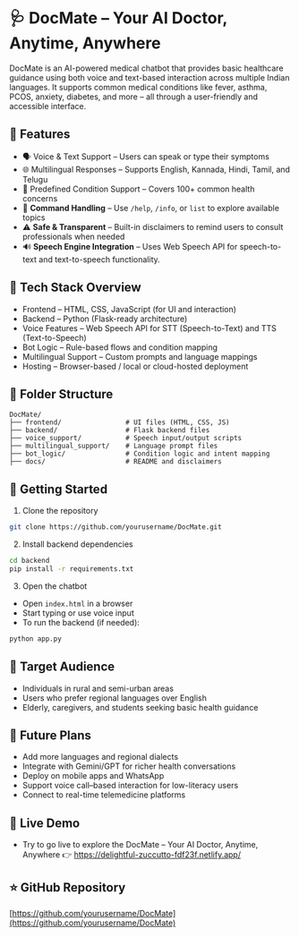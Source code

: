 # 🩺 DocMate – Your AI Doctor, Anytime, Anywhere

DocMate is an AI-powered medical chatbot that provides basic healthcare guidance using both voice and text-based interaction across multiple Indian languages. It supports common medical conditions like fever, asthma, PCOS, anxiety, diabetes, and more – all through a user-friendly and accessible interface.

## 🌟 Features
- 🗣️ Voice & Text Support – Users can speak or type their symptoms  
- 🌐 Multilingual Responses – Supports English, Kannada, Hindi, Tamil, and Telugu  
- 🧠 Predefined Condition Support – Covers 100+ common health concerns  
- 💬 **Command Handling** – Use `/help`, `/info`, or `list` to explore available topics  
- ⚠️ **Safe & Transparent** – Built-in disclaimers to remind users to consult professionals when needed  
- 🔊 **Speech Engine Integration** – Uses Web Speech API for speech-to-text and text-to-speech functionality.

## 🧰 Tech Stack Overview
-  Frontend – HTML, CSS, JavaScript (for UI and interaction)  
-  Backend – Python (Flask-ready architecture)  
-  Voice Features – Web Speech API for STT (Speech-to-Text) and TTS (Text-to-Speech)  
-  Bot Logic – Rule-based flows and condition mapping  
-  Multilingual Support – Custom prompts and language mappings  
-  Hosting – Browser-based / local or cloud-hosted deployment

## 📁 Folder Structure
```
DocMate/
├── frontend/                # UI files (HTML, CSS, JS)
├── backend/                 # Flask backend files
├── voice_support/           # Speech input/output scripts
├── multilingual_support/    # Language prompt files
├── bot_logic/               # Condition logic and intent mapping
├── docs/                    # README and disclaimers
```

## 🚀 Getting Started
1. Clone the repository
```bash
git clone https://github.com/yourusername/DocMate.git
```

2. Install backend dependencies
```bash
cd backend
pip install -r requirements.txt
```

3. Open the chatbot
- Open `index.html` in a browser
- Start typing or use voice input
- To run the backend (if needed):
```bash
python app.py
```

## 👥 Target Audience
- Individuals in rural and semi-urban areas 
- Users who prefer regional languages over English  
- Elderly, caregivers, and students seeking basic health guidance

## 🔮 Future Plans
- Add more languages and regional dialects  
- Integrate with Gemini/GPT for richer health conversations  
- Deploy on mobile apps and WhatsApp 
- Support voice call–based interaction for low-literacy users  
- Connect to real-time telemedicine platforms

## 🔗 Live Demo
- Try to go live to explore the DocMate – Your AI Doctor, Anytime, Anywhere 
👉 https://delightful-zuccutto-fdf23f.netlify.app/

## ⭐ GitHub Repository
[https://github.com/yourusername/DocMate](https://github.com/yourusername/DocMate)




